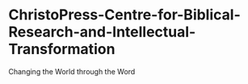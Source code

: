 # ChristoPress-Centre-for-Biblical-Research-and-Intellectual-Transformation
Changing the World through the Word
